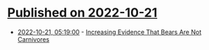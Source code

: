 # [Published on 2022-10-21](index.md)

* [2022-10-21, 05:19:00](https://soylentnews.org/article.pl?sid=22/10/19/2234223&from=rss) - [Increasing Evidence That Bears Are Not Carnivores](https://soylentnews.org/article.pl?sid=22/10/19/2234223&from=rss)
